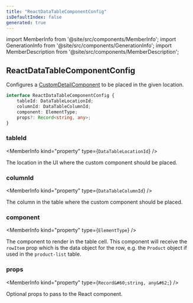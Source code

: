 ```yaml
---
title: "ReactDataTableComponentConfig"
isDefaultIndex: false
generated: true
---
```

<!-- This file was generated from the Vendure source. Do not modify. Instead, re-run the "docs:build" script -->
import MemberInfo from '@site/src/components/MemberInfo';
import GenerationInfo from '@site/src/components/GenerationInfo';
import MemberDescription from '@site/src/components/MemberDescription';


## ReactDataTableComponentConfig

<GenerationInfo sourceFile="packages/admin-ui/src/lib/react/src/register-react-data-table-component.ts" sourceLine="19" packageName="@bb-vendure/admin-ui" />

Configures a <a href='/reference/admin-ui-api/custom-detail-components/custom-detail-component#customdetailcomponent'>CustomDetailComponent</a> to be placed in the given location.

```ts title="Signature"
interface ReactDataTableComponentConfig {
    tableId: DataTableLocationId;
    columnId: DataTableColumnId;
    component: ElementType;
    props?: Record<string, any>;
}
```

<div className="members-wrapper">

### tableId

<MemberInfo kind="property" type={`DataTableLocationId`}   />

The location in the UI where the custom component should be placed.
### columnId

<MemberInfo kind="property" type={`DataTableColumnId`}   />

The column in the table where the custom component should be placed.
### component

<MemberInfo kind="property" type={`ElementType`}   />

The component to render in the table cell. This component will receive the `rowItem` prop
which is the data object for the row, e.g. the `Product` object if used in the `product-list` table.
### props

<MemberInfo kind="property" type={`Record&#60;string, any&#62;`}   />

Optional props to pass to the React component.


</div>
